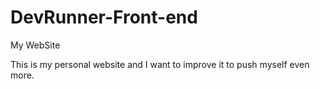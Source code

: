 # DevRunner-Front-end
My WebSite

This is my personal website and I want to improve it to push myself even more.
